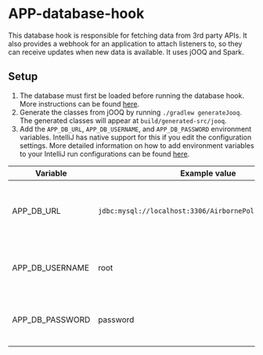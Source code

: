 # APP-database-hook

This database hook is responsible for fetching data from 3rd party APIs. It also provides a webhook for an application
to attach listeners to, so they can receive updates when new data is available. It uses jOOQ and Spark.

## Setup

1. The database must first be loaded before running the database hook. More instructions can be found 
   [here](https://github.com/Airborne-Pollutant-Pathfinder/APP-database).
2. Generate the classes from jOOQ by running `./gradlew generateJooq`. The generated classes will appear at 
   `build/generated-src/jooq`.
3. Add the `APP_DB_URL`, `APP_DB_USERNAME`, and `APP_DB_PASSWORD` environment variables. IntelliJ has native support for 
   this if you edit the configuration settings. More detailed information on how to add environment variables to your 
   IntelliJ run configurations can be found 
   [here](https://www.jetbrains.com/help/objc/add-environment-variables-and-program-arguments.html#add-environment-variables).

| Variable        | Example value                                             | Description                                    |
|-----------------|-----------------------------------------------------------|------------------------------------------------|
| APP_DB_URL      | `jdbc:mysql://localhost:3306/AirbornePollutantPathfinder` | The URL that the database can be connected at. |
| APP_DB_USERNAME | root                                                      | The username for the MySQL instance.           |
| APP_DB_PASSWORD | password                                                  | The password for the MySQL instance.           |

